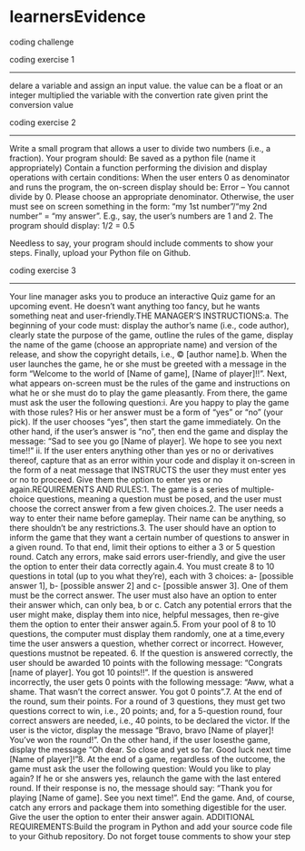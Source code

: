 # learnersEvidence
coding challenge

coding exercise 1
******************************************************************************************
delare a variable and assign an input value. the value can be a float or an integer
multiplied the variable with the convertion rate given
print the conversion value


coding exercise 2
**************************************************************************************
Write a small program that allows a user to divide two numbers (i.e., a fraction). Your program should:
Be saved as a python file (name it appropriately) 
Contain a function performing the division and display operations with certain conditions:
When the user enters 0 as denominator and runs the program, the on-screen display should be: Error – You cannot divide by 0. Please choose an appropriate denominator.
Otherwise, the user must see on screen something in the form: “my 1st number”/“my 2nd number” = “my answer”. E.g., say, the user’s numbers are 1 and 2. The program should display: 1/2 = 0.5  

Needless to say, your program should include comments to show your steps. Finally, upload your Python file on Github. 


coding exercise 3
************************************************************************************************
Your line manager asks you to produce an interactive Quiz game for an upcoming event. He doesn’t want anything too fancy, but he wants something neat and user-friendly.THE MANAGER’S INSTRUCTIONS:a. The beginning of your code must: display the author’s name (i.e., code author), clearly state the purpose of the game, outline the rules of the game, display the name of the game (choose an appropriate name) and version of the release, and show the copyright details, i.e., © [author name].b. When the user launches the game, he or she must be greeted with a message in the form “Welcome to the world of [Name of game], [Name of player]!!”. Next, what appears on-screen must be the rules of the game and instructions on what he or she must do to play the game pleasantly. From there, the game must ask the user the following question:i. Are you happy to play the game with those rules? His or her answer must be a form of “yes” or “no” (your pick). If the user chooses “yes”, then start the game immediately. On the other hand, if the user’s answer is “no”, then end the game and display the message: “Sad to see you go [Name of player]. We hope to see you next time!!” ii. If the user enters anything other than yes or no or derivatives thereof, capture that as an error within your code and display it on-screen in the form of a neat message that INSTRUCTS the user they must enter yes or no to proceed. Give them the option to enter yes or no again.REQUIREMENTS AND RULES:1. The game is a series of multiple-choice questions, meaning a question must be posed, and the user must choose the correct answer from a few given choices.2. The user needs a way to enter their name before gameplay. Their name can be anything, so there shouldn’t be any restrictions.3. The user should have an option to inform the game that they want a certain number of questions to answer in a given round. To that end, limit their options to either a 3 or 5 question round. Catch any errors, make said errors user-friendly, and give the user the option to enter their data correctly again.4. You must create 8 to 10 questions in total (up to you what they’re), each with 3 choices: a- [possible answer 1], b- [possible answer 2] and c- [possible answer 3]. One of them must be the correct answer. The user must also have an option to enter their answer which, can only bea, b or c. Catch any potential errors that the user might make, display them into nice, helpful messages, then re-give them the option to enter their answer again.5. From your pool of 8 to 10 questions, the computer must display them randomly, one at a time,every time the user answers a question, whether correct or incorrect. However, questions mustnot be repeated. 6. If the question is answered correctly, the user should be awarded 10 points with the following message: “Congrats [name of player]. You got 10 points!!”. If the question is answered incorrectly, the user gets 0 points with the following message: “Aww, what a shame. That wasn’t the correct answer. You got 0 points”.7. At the end of the round, sum their points. For a round of 3 questions, they must get two questions correct to win, i.e., 20 points; and, for a 5-question round, four correct answers are needed, i.e., 40 points, to be declared the victor. If the user is the victor, display the message “Bravo, bravo [Name of player]! You’ve won the round!”. On the other hand, if the user losesthe game, display the message “Oh dear. So close and yet so far. Good luck next time [Name of player]!”8. At the end of a game, regardless of the outcome, the game must ask the user the following question: Would you like to play again? If he or she answers yes, relaunch the game with the last entered round. If their response is no, the message should say: “Thank you for playing
[Name of game]. See you next time!”. End the game. And, of course, catch any errors and package them into something digestible for the user. Give the user the option to enter their answer again.    ADDITIONAL REQUIREMENTS:Build the program in Python and add your source code file to your Github repository. Do not forget touse comments to show your step
